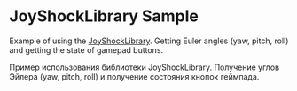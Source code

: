# JoyShockLibrary Sample
Example of using the [JoyShockLibrary](https://github.com/JibbSmart/JoyShockLibrary). Getting Euler angles (yaw, pitch, roll) and getting the state of gamepad buttons.



Пример использования библиотеки JoyShockLibrary. Получение углов Эйлера (yaw, pitch, roll) и получение состояния кнопок геймпада.